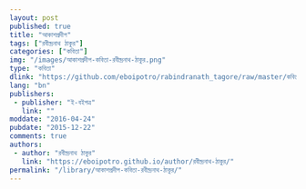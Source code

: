 ```yaml
---
layout: post
published: true
title: "আকাশপ্রদীপ"
tags: ["রবীন্দ্রনাথ ঠাকুর"]
categories: ["কবিতা"]
img: "/images/আকাশপ্রদীপ-কবিতা-রবীন্দ্রনাথ-ঠাকুর.png"
type: "কবিতা"
dlink: "https://github.com/eboipotro/rabindranath_tagore/raw/master/কবিতা/আকাশপ্রদীপ.epub"
lang: "bn"
publishers: 
 - publisher: "ই-বইপত্র"
   link: ""
moddate: "2016-04-24"
pubdate: "2015-12-22"
comments: true
authors: 
 - author: "রবীন্দ্রনাথ ঠাকুর"
   link: "https://eboipotro.github.io/author/রবীন্দ্রনাথ-ঠাকুর/"
permalink: "/library/আকাশপ্রদীপ-কবিতা-রবীন্দ্রনাথ-ঠাকুর/"
---
```

